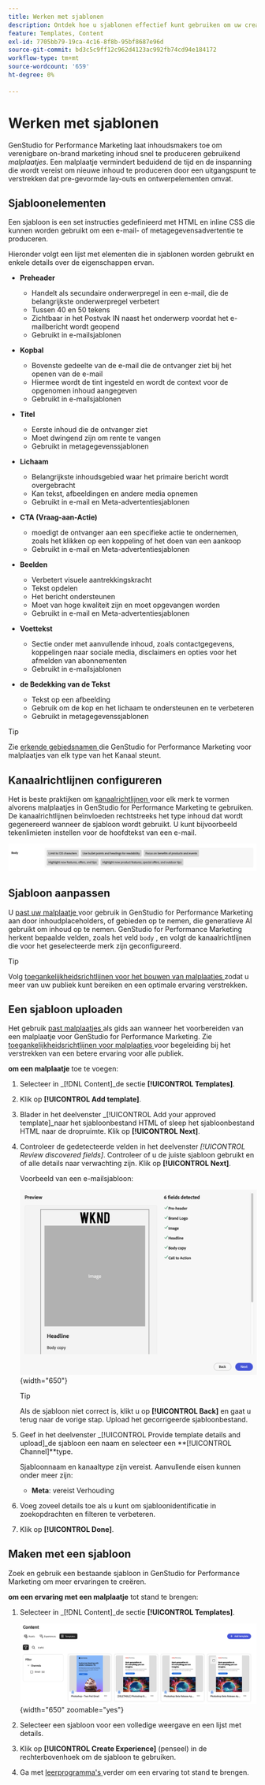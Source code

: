 ```yaml
---
title: Werken met sjablonen
description: Ontdek hoe u sjablonen effectief kunt gebruiken om uw creatieve proces in Adobe GenStudio for Performance Marketing te stroomlijnen.
feature: Templates, Content
exl-id: 7705bb79-19ca-4c16-8f8b-95bf8687e96d
source-git-commit: bd3c5c9ff12c962d4123ac992fb74cd94e184172
workflow-type: tm+mt
source-wordcount: '659'
ht-degree: 0%

---
```


# Werken met sjablonen

GenStudio for Performance Marketing laat inhoudsmakers toe om verenigbare on-brand marketing inhoud snel te produceren gebruikend _malplaatjes_. Een malplaatje vermindert beduidend de tijd en de inspanning die wordt vereist om nieuwe inhoud te produceren door een uitgangspunt te verstrekken dat pre-gevormde lay-outs en ontwerpelementen omvat.

## Sjabloonelementen

Een sjabloon is een set instructies gedefinieerd met HTML en inline CSS die kunnen worden gebruikt om een e-mail- of metagegevensadvertentie te produceren.

Hieronder volgt een lijst met elementen die in sjablonen worden gebruikt en enkele details over de eigenschappen ervan.

- **Preheader**

   - Handelt als secundaire onderwerpregel in een e-mail, die de belangrijkste onderwerpregel verbetert
   - Tussen 40 en 50 tekens
   - Zichtbaar in het Postvak IN naast het onderwerp voordat het e-mailbericht wordt geopend
   - Gebruikt in e-mailsjablonen

- **Kopbal**

   - Bovenste gedeelte van de e-mail die de ontvanger ziet bij het openen van de e-mail
   - Hiermee wordt de tint ingesteld en wordt de context voor de opgenomen inhoud aangegeven
   - Gebruikt in e-mailsjablonen

- **Titel**

   - Eerste inhoud die de ontvanger ziet
   - Moet dwingend zijn om rente te vangen
   - Gebruikt in metagegevenssjablonen

- **Lichaam**

   - Belangrijkste inhoudsgebied waar het primaire bericht wordt overgebracht
   - Kan tekst, afbeeldingen en andere media opnemen
   - Gebruikt in e-mail en Meta-advertentiesjablonen

- **CTA (Vraag-aan-Actie)**

   - moedigt de ontvanger aan een specifieke actie te ondernemen, zoals het klikken op een koppeling of het doen van een aankoop
   - Gebruikt in e-mail en Meta-advertentiesjablonen

- **Beelden**

   - Verbetert visuele aantrekkingskracht
   - Tekst opdelen
   - Het bericht ondersteunen
   - Moet van hoge kwaliteit zijn en moet opgevangen worden
   - Gebruikt in e-mail en Meta-advertentiesjablonen

- **Voettekst**

   - Sectie onder met aanvullende inhoud, zoals contactgegevens, koppelingen naar sociale media, disclaimers en opties voor het afmelden van abonnementen
   - Gebruikt in e-mailsjablonen

- **de Bedekking van de Tekst**

   - Tekst op een afbeelding
   - Gebruik om de kop en het lichaam te ondersteunen en te verbeteren
   - Gebruikt in metagegevenssjablonen

>[!TIP]
>
>Zie [ erkende gebiedsnamen ](customize-template.md#recognized-field-names) die GenStudio for Performance Marketing voor malplaatjes van elk type van het Kanaal steunt.

## Kanaalrichtlijnen configureren

Het is beste praktijken om [ kanaalrichtlijnen ](../guidelines/brands.md#channel-guidelines) voor elk merk te vormen alvorens malplaatjes in GenStudio for Performance Marketing te gebruiken. De kanaalrichtlijnen beïnvloeden rechtstreeks het type inhoud dat wordt gegenereerd wanneer de sjabloon wordt gebruikt. U kunt bijvoorbeeld tekenlimieten instellen voor de hoofdtekst van een e-mail.

![ de specificaties van het Lichaam ](/help/assets/channel-email-body.png)

## Sjabloon aanpassen

U [ past uw malplaatje ](customize-template.md) voor gebruik in GenStudio for Performance Marketing aan door inhoudplaceholders, of gebieden op te nemen, die generatieve AI gebruikt om inhoud op te nemen. GenStudio for Performance Marketing herkent bepaalde velden, zoals het veld `body` , en volgt de kanaalrichtlijnen die voor het geselecteerde merk zijn geconfigureerd.

>[!TIP]
>
>Volg [ toegankelijkheidsrichtlijnen voor het bouwen van malplaatjes ](accessibility-for-templates.md) zodat u meer van uw publiek kunt bereiken en een optimale ervaring verstrekken.

## Een sjabloon uploaden

Het gebruik [ past malplaatjes ](customize-template.md) als gids aan wanneer het voorbereiden van een malplaatje voor GenStudio for Performance Marketing. Zie [ toegankelijkheidsrichtlijnen voor malplaatjes ](accessibility-for-templates.md) voor begeleiding bij het verstrekken van een betere ervaring voor alle publiek.

**om een malplaatje** toe te voegen:

1. Selecteer in _[!DNL Content]_de sectie **[!UICONTROL Templates]**.

1. Klik op **[!UICONTROL Add template]**.

1. Blader in het deelvenster _[!UICONTROL Add your approved template]_naar het sjabloonbestand HTML of sleep het sjabloonbestand HTML naar de dropruimte. Klik op **[!UICONTROL Next]**.

1. Controleer de gedetecteerde velden in het deelvenster _[!UICONTROL Review discovered fields]_. Controleer of u de juiste sjabloon gebruikt en of alle details naar verwachting zijn. Klik op **[!UICONTROL Next]**.

   Voorbeeld van een e-mailsjabloon:

   ![ ontdekte gebieden van de Voorproef ](../../assets/template-detected-fields.png){width="650"}

   >[!TIP]
   >
   >Als de sjabloon niet correct is, klikt u op **[!UICONTROL Back]** en gaat u terug naar de vorige stap. Upload het gecorrigeerde sjabloonbestand.

1. Geef in het deelvenster _[!UICONTROL Provide template details and upload]_de sjabloon een naam en selecteer een **[!UICONTROL Channel]**type.

   Sjabloonnaam en kanaaltype zijn vereist. Aanvullende eisen kunnen onder meer zijn:

   - **Meta**: vereist Verhouding
   <!-- - **Display ads**: requires Dimensions -->

1. Voeg zoveel details toe als u kunt om sjabloonidentificatie in zoekopdrachten en filteren te verbeteren.

1. Klik op **[!UICONTROL Done]**.

## Maken met een sjabloon

Zoek en gebruik een bestaande sjabloon in GenStudio for Performance Marketing om meer ervaringen te creëren.

**om een ervaring met een malplaatje** tot stand te brengen:

1. Selecteer in _[!DNL Content]_de sectie **[!UICONTROL Templates]**.

   ![ het malplaatjelijst van de Inhoud ](../../assets/content-templates.png){width="650" zoomable="yes"}

1. Selecteer een sjabloon voor een volledige weergave en een lijst met details.

1. Klik op **[!UICONTROL Create Experience]** (penseel) in de rechterbovenhoek om de sjabloon te gebruiken.

1. Ga met [ leerprogramma&#39;s ](/help/tutorials/tutorials.md) verder om een ervaring tot stand te brengen.
